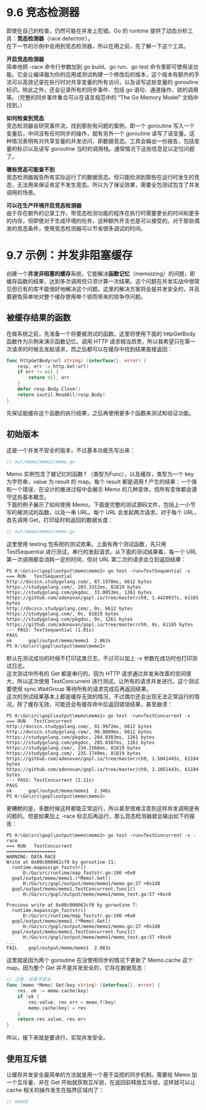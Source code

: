 # 9.6 竞态检测器
即使在自己的检查，仍然可能在并发上犯错。Go 的 runtime 提供了动态分析工具：**竞态检测器**（race detectotr）。  
在下一节的示例中会用到竞态检测器，所以在用之前，先了解一下这个工具。  

**开启竞态检测器**  
简单地把 -race 命令行参数加到 go build、go run、go test 命令里即可使用该功能。它会让编译器为你的应用或测试构建一个修改后的版本，这个版本有额外的手法可以高效记录在执行时对共享变量的所有访问，以及读写这些变量的 goroutine 标识。除此之外，还会记录所有的同步事件、包括 go 语句、通道操作、锁的调用等。（完整的同步事件集合可以在语言规范中的 “The Go Memory Model” 文档中找到。）  

**如何检查到竞态**  
竞态检测器会研究事件流，找到那些有问题的案例，即一个 goroutine 写入一个变量后，中间没有任何同步的操作，就有另外一个 goroutine 读写了该变量。这种情况表明有对共享变量的并发访问，即数据竞态。工具会输出一份报告，包括变量的标识以及读写 goroutine 当时的调用栈。通常情况下这些信息足以定位问题了。  

**哪些竞态可能查不到**  
竞态检测器报告所有实际运行了的数据竞态。但只能检测到那些在运行时发生的竞态，无法用来保证肯定不发生竞态。所以为了保证效果，需要全包测试包含了并发调用的场景。  

**可以在生产环境开启竞态检测器**  
由于存在额外的记录工作，带竞态检测功能的程序在执行时需要更长的时间和更多的内存，但即使对于生成环境的任务，这种额外开支也是可以接受的。对于那些偶发的竞态条件，使用竞态检测器可以节省很多调试的时间。  

# 9.7 示例：并发非阻塞缓存
创建一个**并发非阻塞的缓存**系统，它能解决**函数记忆**（memoizing）的问题，即缓存函数的结果，达到多次调用但只须计算一次结果。这个问题在并发实战中很常见但已有的库不能很好地解决这个问题。这里的解决方案将会是并发安全的，并且要避免简单地对整个缓存使用单个锁而带来的锁争夺问题。  

## 被缓存结果的函数
在做系统之前，先准备一个将要被测试的函数。这里将使用下面的 httpGetBody 函数作为示例来演示函数记忆。调用 HTTP 请求相当昂贵，所以我希望只在第一次请求的时候去发起请求，而之后都可以在缓存中找到结果直接返回：
```go
func httpGetBody(url string) (interface{}, error) {
	resp, err := http.Get(url)
	if err != nil {
		return nil, err
	}
	defer resp.Body.Close()
	return ioutil.ReadAll(resp.Body)
}
```
先保证能缓存这个函数的执行结果，之后再使用更多个函数来测试和验证功能。  

## 初始版本
这是一个并发不安全的版本，不过基本功能先写出来：
```go
// out/memo/memo1/memo.go
```
Memo 实例包含了被记忆的函数 f （类型为Func），以及缓存，类型为一个 key 为字符串，value 为 result 的 map。每个 result 都是调用 f 产生的结果：一个值和一个错误，在设计的推进过程中会展示 Memo 的几种变体，但所有变体都会遵守这些基本概念。  
下面的例子展示了如何使用 Memo。下面是完整的测试源码文件，包括上一小节写的被测试的函数，以及一串 URL。每个 URL 会发起两次请求。对于每个 URL，首先调用 Get，打印延时和返回的数据长度：
```go
// out/memo/memo1/memo.go
```
这里使用 testing 包系统的测试效果。上面有两个测试函数，先只用 TestSequential 进行测试，串行的发起请求。从下面的测试结果看，每一个 URL 第一次调用都会消耗一定的时间，但对 URL 第二次的请求会立刻返回结果：
```
PS H:\Go\src\gopl\output\memo\memo1> go test -run=TestSequential -v
=== RUN   TestSequential
http://docscn.studygolang.com/, 87.1978ms, 6612 bytes
https://studygolang.com/, 203.3312ms, 81819 bytes
https://studygolang.com/pkgdoc, 33.0053ms, 1261 bytes
https://github.com/adonovan/gopl.io/tree/master/ch9, 1.4428937s, 61185 bytes
http://docscn.studygolang.com/, 0s, 6612 bytes
https://studygolang.com/, 0s, 81819 bytes
https://studygolang.com/pkgdoc, 0s, 1261 bytes
https://github.com/adonovan/gopl.io/tree/master/ch9, 0s, 61185 bytes
--- PASS: TestSequential (1.81s)
PASS
ok      gopl/output/memo/memo1  2.063s
PS H:\Go\src\gopl\output\memo\memo1>
```
默认在测试成功的时候不打印这类日志，不过可以加上 -v 参数在成功时也打印测试日志。  
这次测试中所有的 Get 都是串行的。因为 HTTP 请求通过并发来改善的空间很大，所以这次使用 TestConcurrent 进行测试，让所有的请求并发进行。这个测试要使用 sync\.WaitGroup 等待所有的请求完成后再返回结果。  
这次的测试结果基本上都是缓存无效的情况，不过偶尔还会出现无法正常运行的情况。除了缓存无效，可能还会有缓存命中后返回错误结果，甚至崩溃：
```
PS H:\Go\src\gopl\output\memo\memo1> go test -run=TestConcurrent -v
=== RUN   TestConcurrent
http://docscn.studygolang.com/, 92.9972ms, 6612 bytes
http://docscn.studygolang.com/, 98.9889ms, 6612 bytes
https://studygolang.com/pkgdoc, 204.8383ms, 1261 bytes
https://studygolang.com/pkgdoc, 205.8387ms, 1261 bytes
https://studygolang.com/, 234.1566ms, 81819 bytes
https://studygolang.com/, 235.1749ms, 81819 bytes
https://github.com/adonovan/gopl.io/tree/master/ch9, 1.5041445s, 61184 bytes
https://github.com/adonovan/gopl.io/tree/master/ch9, 2.1051443s, 61184 bytes
--- PASS: TestConcurrent (2.11s)
PASS
ok      gopl/output/memo/memo1  2.346s
PS H:\Go\src\gopl\output\memo\memo1>
```
更糟糕的是，多数时候这样都能正常运行，所以甚至很难注意到这样并发调用是有问题的。但是如果加上 -race 标志后再运行，那么竞态检测器就会输出如下的报告：
```
PS H:\Go\src\gopl\output\memo\memo1> go test -run=TestConcurrent -v -race
=== RUN   TestConcurrent
==================
WARNING: DATA RACE
Write at 0x00c000062cf0 by goroutine 11:
  runtime.mapassign_faststr()
      D:/Go/src/runtime/map_faststr.go:190 +0x0
  gopl/output/memo/memo1.(*Memo).Get()
      H:/Go/src/gopl/output/memo/memo1/memo.go:27 +0x1d8
  gopl/output/memo/memo1.TestConcurrent.func1()
      H:/Go/src/gopl/output/memo/memo1/memo_test.go:57 +0xc0

Previous write at 0x00c000062cf0 by goroutine 7:
  runtime.mapassign_faststr()
      D:/Go/src/runtime/map_faststr.go:190 +0x0
  gopl/output/memo/memo1.(*Memo).Get()
      H:/Go/src/gopl/output/memo/memo1/memo.go:27 +0x1d8
  gopl/output/memo/memo1.TestConcurrent.func1()
      H:/Go/src/gopl/output/memo/memo1/memo_test.go:57 +0xc0
...
FAIL    gopl/output/memo/memo1  2.883s
```
这里就是因为两个 goroutine 在没使用同步的情况下更新了 Memo.cache 这个 map。因为整个 Get 并不是并发安全的，它存在数据竞态：
```go
// 注意：并发不安全
func (memo *Memo) Get(key string) (interface{}, error) {
	res, ok := memo.cache[key]
	if !ok {
		res.value, res.err = memo.f(key)
		memo.cache[key] = res
	}
	return res.value, res.err
}
```
所以，接下来就是要进行，实现并发安全。

## 使用互斥锁
让缓存并发安全最简单的方法就是用一个基于监控的同步机制。需要给 Memo 加一个互斥量，并在 Get 开始就获取互斥锁，在返回前释放互斥锁，这样就可以让 cache 相关的操作发生在临界区域内了：
```go
// momo2
```